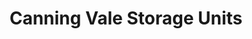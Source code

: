 ---
title: "Canning Vale Storage Units"
url: /canning-vale/canning-vale-storage-units/
shop: storage rental
---